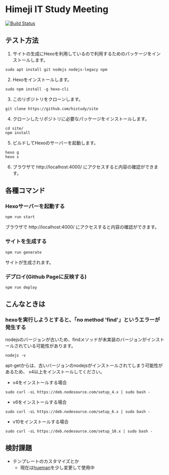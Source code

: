 # Himeji IT Study Meeting

[![Build Status](https://travis-ci.org/histudy/histudy.github.io.svg?branch=develop)](https://travis-ci.org/histudy/histudy.github.io)

## テスト方法

1. サイトの生成にHexoを利用しているので利用するためのパッケージをインストールします。

```shell
sudo apt install git nodejs nodejs-legacy npm
```

2. Hexoをインストールします。

```shell
sudo npm install -g hexo-cli
```

3. このリポジトリをクローンします。

```shell
git clone https://github.com/histudy/site
```

4. クローンしたリポジトリに必要なパッケージをインストールします。

``` shell
cd site/
npm install
```

5. ビルドしてHexoのサーバーを起動します。

```shell
hexo g
hexo s
```

6. ブラウザで http://localhost:4000/ にアクセスすると内容の確認ができます。

## 各種コマンド

### Hexoサーバーを起動する

```shell
npm run start
```

ブラウザで http://localhost:4000/ にアクセスすると内容の確認ができます。

### サイトを生成する

```shell
npm run generate
```

サイトが生成されます。

### デプロイ(Github Pageに反映する)

```shell
npm run deploy
```

## こんなときは

### hexoを実行しようとすると、「no method 'find'」というエラーが発生する

nodejsのバージョンが古いため、findメソッドが未実装のバージョンがインストールされている可能性があります。

```shell
nodejs -v
```

apt-getからは、古いバージョンのnodejsがインストールされてしまう可能性があるため、
v4以上をインストールしてください。

* v4をインストールする場合

```shell
sudo curl -sL https://deb.nodesource.com/setup_4.x | sudo bash -
```

* v6をインストールする場合

```shell
sudo curl -sL https://deb.nodesource.com/setup_6.x | sudo bash -
```

* v10をインストールする場合

```shell
sudo curl -sL https://deb.nodesource.com/setup_10.x | sudo bash -
```

## 検討課題

- テンプレートのカスタマイズとか
    - 現在は[hueman]を少し変更して使用中

[hueman]:https://github.com/ppoffice/hexo-theme-hueman
